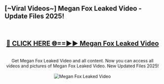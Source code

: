 <h2>[~Viral Videos~] Megan Fox Leaked Video - Update Files 2025!</h2>
<br>
<div align="center">
<h2><a href="https://betterlinks.top/A2PfLJ" rel="nofollow">🔴 CLICK HERE 🌐==►► Megan Fox Leaked Video</a></h2>
<br>
Get Megan Fox Leaked Video and all content. Now you can access all videos and pictures of Megan Fox Leaked Video. New Updated Files 2025!
<br>
<br>
<a href="https://betterlinks.top/A2PfLJ" rel="nofollow" data-target="animated-image.originalLink"><img src="https://i.ibb.co.com/WyWwxjT/player-gif2.gif" alt="Megan Fox Leaked Video" style="max-width: 100%; display: inline-block;" data-target="animated-image.originalImage"></a>
</div>
<br>
